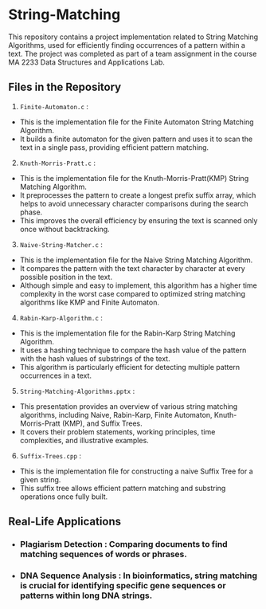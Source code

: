 # String-Matching
This repository contains a project implementation related to String Matching Algorithms, used for efficiently finding occurrences of a pattern within a text. The project was completed as part of a team assignment in the course MA 2233 Data Structures and Applications Lab.
## Files in the Repository
1. `Finite-Automaton.c` :
- This is the implementation file for the Finite Automaton String Matching Algorithm.
- It builds a finite automaton for the given pattern and uses it to scan the text in a single pass, providing efficient pattern matching.
2. `Knuth-Morris-Pratt.c` :
- This is the implementation file for the Knuth-Morris-Pratt(KMP) String Matching Algorithm.
- It preprocesses the pattern to create a longest prefix suffix array, which helps to avoid unnecessary character comparisons during the search phase.
- This improves the overall efficiency by ensuring the text is scanned only once without backtracking.
3. `Naive-String-Matcher.c` :
- This is the implementation file for the Naive String Matching Algorithm.
- It compares the pattern with the text character by character at every possible position in the text.
- Although simple and easy to implement, this algorithm has a higher time complexity in the worst case compared to optimized string matching algorithms like KMP and Finite Automaton.
4. `Rabin-Karp-Algorithm.c` :
- This is the implementation file for the Rabin-Karp String Matching Algorithm.
- It uses a hashing technique to compare the hash value of the pattern with the hash values of substrings of the text.
- This algorithm is particularly efficient for detecting multiple pattern occurrences in a text.
5. `String-Matching-Algorithms.pptx` :
- This presentation provides an overview of various string matching algorithms, including Naive, Rabin-Karp, Finite Automaton, Knuth-Morris-Pratt (KMP), and Suffix Trees.
- It covers their problem statements, working principles, time complexities, and illustrative examples.
6. `Suffix-Trees.cpp` :
- This is the implementation file for constructing a naive Suffix Tree for a given string.
- This suffix tree allows efficient pattern matching and substring operations once fully built.
## Real-Life Applications
- ### **Plagiarism Detection** : Comparing documents to find matching sequences of words or phrases.
- ### **DNA Sequence Analysis** : In bioinformatics, string matching is crucial for identifying specific gene sequences or patterns within long DNA strings. 
